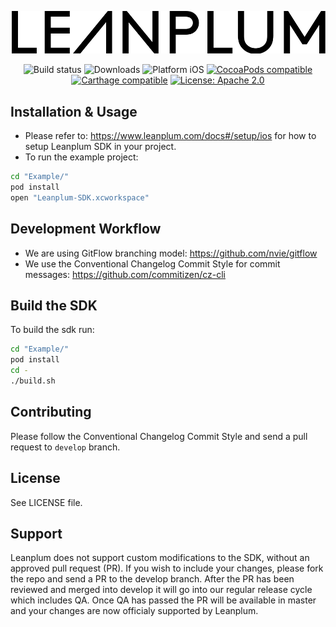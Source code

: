 ![Leanplum - ](Leanplum.svg)

<p align="center">
<img src='https://jenkins.leanplum.com/buildStatus/icon?job=apple-sdk' alt="Build status">
<img src="https://img.shields.io/cocoapods/dt/Leanplum-iOS-SDK.svg?maxAge=3600" alt="Downloads" />
<img src="https://img.shields.io/badge/platform-iOS-blue.svg?style=flat" alt="Platform iOS" />
<a href="https://cocoapods.org/pods/Leanplum-iOS-SDK"><img src="https://img.shields.io/cocoapods/v/Leanplum-iOS-SDK.svg?style=flat" alt="CocoaPods compatible" /></a>
<a href="https://github.com/Carthage/Carthage"><img src="https://img.shields.io/badge/Carthage-compatible-4BC51D.svg?style=flat" alt="Carthage compatible" /></a>
<a href="https://raw.githubusercontent.com/Leanplum/Leanplum-iOS-SDK/master/LICENSE"><img src="https://img.shields.io/badge/license-apache%202.0-blue.svg?style=flat" alt="License: Apache 2.0" /></a> 
</p>

## Installation & Usage
- Please refer to: https://www.leanplum.com/docs#/setup/ios for how to setup Leanplum SDK in your project.
- To run the example project:
```bash
cd "Example/"
pod install
open "Leanplum-SDK.xcworkspace"
```
## Development Workflow
- We are using GitFlow branching model: https://github.com/nvie/gitflow
- We use the Conventional Changelog Commit Style for commit messages: https://github.com/commitizen/cz-cli
## Build the SDK
To build the sdk run:
```bash
cd "Example/"
pod install
cd -
./build.sh
```
## Contributing
Please follow the Conventional Changelog Commit Style and send a pull request to `develop` branch.
## License
See LICENSE file.
## Support
Leanplum does not support custom modifications to the SDK, without an approved pull request (PR). If you wish to include your changes, please fork the repo and send a PR to the develop branch. After the PR has been reviewed and merged into develop it will go into our regular release cycle which includes QA. Once QA has passed the PR will be available in master and your changes are now officialy supported by Leanplum.
